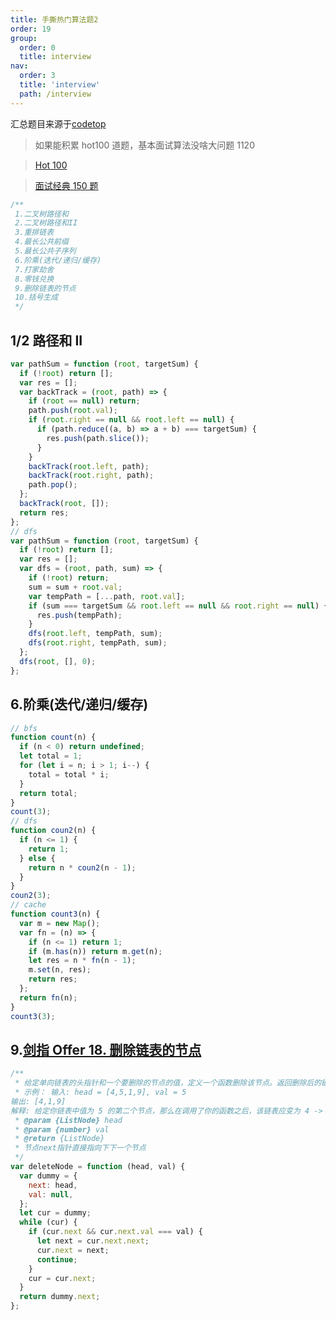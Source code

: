 ```yaml
---
title: 手撕热门算法题2
order: 19
group:
  order: 0
  title: interview
nav:
  order: 3
  title: 'interview'
  path: /interview
---
```


汇总题目来源于[codetop](https://codetop.cc/home)

> 如果能积累 hot100 道题，基本面试算法没啥大问题 1120

> [Hot 100](https://leetcode.cn/studyplan/top-100-liked/)

> [面试经典 150 题](https://leetcode.cn/studyplan/top-interview-150/)

```js
/**
 1.二叉树路径和
 2.二叉树路径和II
 3.重排链表
 4.最长公共前缀
 5.最长公共子序列
 6.阶乘(迭代/递归/缓存)
 7.打家劫舍
 8.零钱兑换
 9.删除链表的节点
 10.括号生成
 */
```

## 1/2 路径和 II

```js
var pathSum = function (root, targetSum) {
  if (!root) return [];
  var res = [];
  var backTrack = (root, path) => {
    if (root == null) return;
    path.push(root.val);
    if (root.right == null && root.left == null) {
      if (path.reduce((a, b) => a + b) === targetSum) {
        res.push(path.slice());
      }
    }
    backTrack(root.left, path);
    backTrack(root.right, path);
    path.pop();
  };
  backTrack(root, []);
  return res;
};
// dfs
var pathSum = function (root, targetSum) {
  if (!root) return [];
  var res = [];
  var dfs = (root, path, sum) => {
    if (!root) return;
    sum = sum + root.val;
    var tempPath = [...path, root.val];
    if (sum === targetSum && root.left == null && root.right == null) {
      res.push(tempPath);
    }
    dfs(root.left, tempPath, sum);
    dfs(root.right, tempPath, sum);
  };
  dfs(root, [], 0);
};
```

## 6.阶乘(迭代/递归/缓存)

```js
// bfs
function count(n) {
  if (n < 0) return undefined;
  let total = 1;
  for (let i = n; i > 1; i--) {
    total = total * i;
  }
  return total;
}
count(3);
// dfs
function coun2(n) {
  if (n <= 1) {
    return 1;
  } else {
    return n * coun2(n - 1);
  }
}
coun2(3);
// cache
function count3(n) {
  var m = new Map();
  var fn = (n) => {
    if (n <= 1) return 1;
    if (m.has(n)) return m.get(n);
    let res = n * fn(n - 1);
    m.set(n, res);
    return res;
  };
  return fn(n);
}
count3(3);
```

## 9.[剑指 Offer 18. 删除链表的节点](https://leetcode.cn/problems/shan-chu-lian-biao-de-jie-dian-lcof/)

```js
/**
 * 给定单向链表的头指针和一个要删除的节点的值，定义一个函数删除该节点。返回删除后的链表的头节点。
 * 示例： 输入: head = [4,5,1,9], val = 5
输出: [4,1,9]
解释: 给定你链表中值为 5 的第二个节点，那么在调用了你的函数之后，该链表应变为 4 -> 1 -> 9.
 * @param {ListNode} head
 * @param {number} val
 * @return {ListNode}
 * 节点next指针直接指向下下一个节点
 */
var deleteNode = function (head, val) {
  var dummy = {
    next: head,
    val: null,
  };
  let cur = dummy;
  while (cur) {
    if (cur.next && cur.next.val === val) {
      let next = cur.next.next;
      cur.next = next;
      continue;
    }
    cur = cur.next;
  }
  return dummy.next;
};
```
